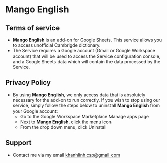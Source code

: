 # Mango English

## Terms of service
- **Mango English** is an add-on for Google Sheets. This service allows you to access unofficial Cambrigde dictionary.
- The Service requires a Google account (Gmail or Google Workspace account) that will be used to access the Service configuration console, and a Google Sheets data which will contain the data processed by the Service.

## Privacy Policy
- By using **Mango English**, we only access data that is absolutely necessary for the add-on to run correctly. If you wish to stop using our service, simply follow the steps below to uninstall **Mango English** from your Google account:
  - Go to the Google Workspace Marketplace Manage apps page
  - Next to **Mango English**, click the menu icon
  - From the drop down menu, click Uninstall

## Support
- Contact me via my email khanhlinh.csp@gmail.com
